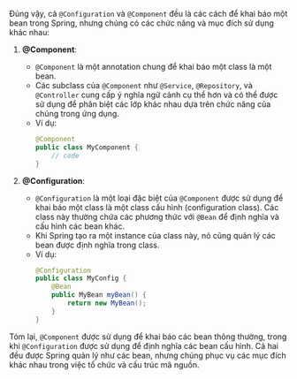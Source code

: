 Đúng vậy, cả `@Configuration` và `@Component` đều là các cách để khai báo một bean trong Spring, nhưng chúng có các chức năng và mục đích sử dụng khác nhau:

1. **@Component**:
    - `@Component` là một annotation chung để khai báo một class là một bean.
    - Các subclass của `@Component` như `@Service`, `@Repository`, và `@Controller` cung cấp ý nghĩa ngữ cảnh cụ thể hơn và có thể được sử dụng để phân biệt các lớp khác nhau dựa trên chức năng của chúng trong ứng dụng.
    - Ví dụ:
      ```java
      @Component
      public class MyComponent {
          // code
      }
      ```

2. **@Configuration**:
    - `@Configuration` là một loại đặc biệt của `@Component` được sử dụng để khai báo một class là một class cấu hình (configuration class). Các class này thường chứa các phương thức với `@Bean` để định nghĩa và cấu hình các bean khác.
    - Khi Spring tạo ra một instance của class này, nó cũng quản lý các bean được định nghĩa trong class.
    - Ví dụ:
      ```java
      @Configuration
      public class MyConfig {
          @Bean
          public MyBean myBean() {
              return new MyBean();
          }
      }
      ```

Tóm lại, `@Component` được sử dụng để khai báo các bean thông thường, trong khi `@Configuration` được sử dụng để định nghĩa các bean cấu hình. Cả hai đều được Spring quản lý như các bean, nhưng chúng phục vụ các mục đích khác nhau trong việc tổ chức và cấu trúc mã nguồn.